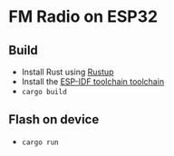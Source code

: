 # FM Radio on ESP32

## Build

- Install Rust using [Rustup](https://rustup.rs/)
- Install the [ESP-IDF toolchain toolchain](https://docs.esp-rs.org/book/installation/index.html)
- `cargo build`

## Flash on device

- `cargo run`
